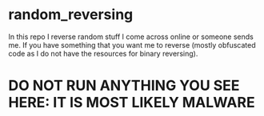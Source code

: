 # random_reversing
In this repo I reverse random stuff I come across online or someone sends me. If you have something that you want me to reverse (mostly obfuscated code as I do not have the resources for binary reversing). 


# DO NOT RUN ANYTHING YOU SEE HERE: IT IS MOST LIKELY MALWARE
